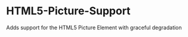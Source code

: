 HTML5-Picture-Support
=====================

Adds support for the HTML5 Picture Element with graceful degradation